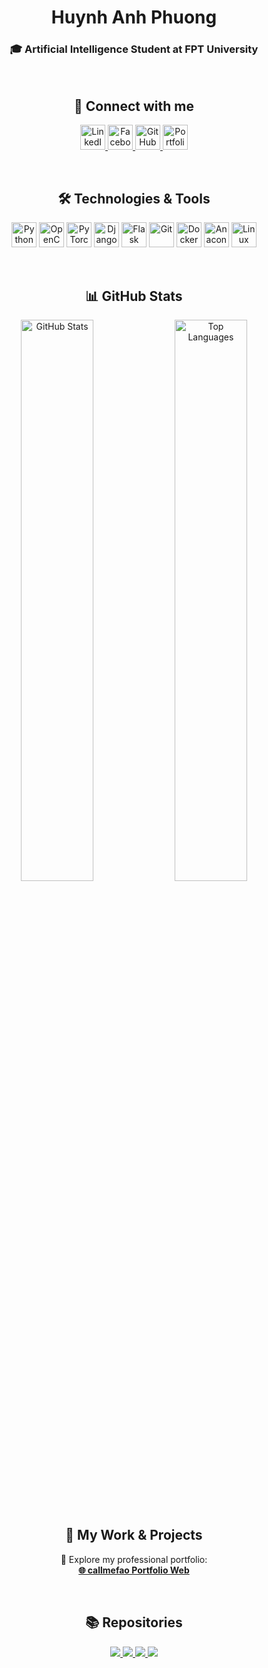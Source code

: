 <h1 align="center">Huynh Anh Phuong</h1>
<h3 align="center">🎓 Artificial Intelligence Student at FPT University</h3>

<br/>

<h2 align="center">🤝 Connect with me</h2>

<p align="center">
  <a href="https://linkedin.com/in/phương-huỳnh-51019b312/" target="blank">
    <img src="https://raw.githubusercontent.com/rahuldkjain/github-profile-readme-generator/master/src/images/icons/Social/linked-in-alt.svg" alt="LinkedIn" height="40" width="40" />
  </a>
  
  <a href="https://www.facebook.com/hap2704/" target="blank">
    <img src="https://raw.githubusercontent.com/rahuldkjain/github-profile-readme-generator/master/src/images/icons/Social/facebook.svg" alt="Facebook" height="40" width="40" />
  </a>
  
  <a href="https://github.com/callmefao" target="blank">
    <img src="https://raw.githubusercontent.com/rahuldkjain/github-profile-readme-generator/master/src/images/icons/Social/github.svg" alt="GitHub" height="40" width="40" />
  </a>
  
  <a href="https://callmefao.github.io" target="blank">
    <img src="https://img.icons8.com/color/48/domain.png" alt="Portfolio Website" height="40" width="40"/>
  </a>
  
</p>

<br/>

<h2 align="center">🛠️ Technologies & Tools</h2>

<p align="center">
  <img src="https://cdn.jsdelivr.net/gh/devicons/devicon/icons/python/python-original.svg" alt="Python" width="40" height="40"/>
  <img src="https://cdn.jsdelivr.net/gh/devicons/devicon/icons/opencv/opencv-original.svg" alt="OpenCV" width="40" height="40"/>
  <img src="https://cdn.jsdelivr.net/gh/devicons/devicon/icons/pytorch/pytorch-original.svg" alt="PyTorch" width="40" height="40"/>
  <img src="https://cdn.jsdelivr.net/gh/devicons/devicon/icons/django/django-plain.svg" alt="Django" width="40" height="40"/>
  <img src="https://cdn.jsdelivr.net/gh/devicons/devicon/icons/flask/flask-original.svg" alt="Flask" width="40" height="40"/>
  <img src="https://cdn.jsdelivr.net/gh/devicons/devicon/icons/git/git-original.svg" alt="Git" width="40" height="40"/>
  <img src="https://cdn.jsdelivr.net/gh/devicons/devicon/icons/docker/docker-original.svg" alt="Docker" width="40" height="40"/>
  <img src="https://cdn.jsdelivr.net/gh/devicons/devicon/icons/anaconda/anaconda-original.svg" alt="Anaconda" width="40" height="40"/>
  <img src="https://cdn.jsdelivr.net/gh/devicons/devicon/icons/linux/linux-original.svg" alt="Linux" width="40" height="40"/>
</p>

<br/>

<h2 align="center">📊 GitHub Stats</h2>

<p align="center">
  <img src="https://github-readme-stats.vercel.app/api?username=callmefao&show_icons=true&theme=radical" alt="GitHub Stats" width="48%" />
  <img src="https://github-readme-stats.vercel.app/api/top-langs/?username=callmefao&layout=compact&theme=radical" alt="Top Languages" width="48%" />
</p>

<br/>

<h2 align="center">💼 My Work & Projects</h2>

<p align="center">
  🔗 Explore my professional portfolio:  
  <br/>
  <strong><a href="https://callmefao.github.io">🌐 callmefao Portfolio Web</a></strong>
</p>

<br/>

<h2 align="center">📚 Repositories</h2>

<p align="center">
  <a href="https://github.com/callmefao/DeepfakeStudio/">
    <img src="https://github-readme-stats.vercel.app/api/pin/?username=callmefao&repo=DeepfakeStudio&theme=cobalt" />
  </a>

  <a href="https://github.com/callmefao/Realtime---Car-Counting/">
    <img src="https://github-readme-stats.vercel.app/api/pin/?username=callmefao&repo=Realtime---Car-Counting&theme=synthwave" />
  </a>

  <a href="https://github.com/callmefao/GenAIChat-Web/">
    <img src="https://github-readme-stats.vercel.app/api/pin/?username=callmefao&repo=GenAIChat-Web&theme=prussian" />
  </a>

  <a href="https://github.com/callmefao/callmefao.github.io/">
    <img src="https://github-readme-stats.vercel.app/api/pin/?username=callmefao&repo=callmefao.github.io&theme=dracula" />
  </a>
</p>
